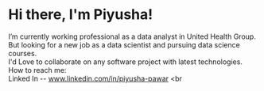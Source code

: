 
# Hi there, I'm Piyusha!
I’m currently working professional as a data analyst in United Health Group.<br> 
But looking for a new job as a data scientist and pursuing data science courses. <br>
I'd Love to collaborate on any software project with latest technologies. <br>
How to reach me: <br>
Linked In --  www.linkedin.com/in/piyusha-pawar <br
